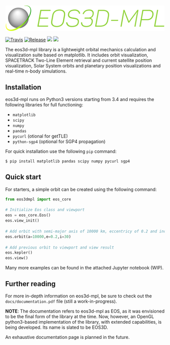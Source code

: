 ![eos3d-mpl logo](img/EOS3D-MPL.svg)

[![Travis](https://img.shields.io/travis/EOS3D/eos3d-mpl.svg)](https://travis-ci.org/EOS3D/eos3d-mpl)
[![Release](https://img.shields.io/github/release/EOS3D/eos3d-mpl.svg)](https://github.com/EOS3D/eos3d-mpl/releases)
[![](https://img.shields.io/badge/python-3.4+-blue.svg)](https://www.python.org)
[![](https://img.shields.io/github/license/EOS3D/eos3d-mpl.svg)](https://github.com/EOS3D/eos3d-mpl/blob/master/LICENSE)

<!-- <img src="img/EOS3D-MPL.svg" alt="eos3d-mpl logo" style="width:600px;"/> -->

The eos3d-mpl library is a lightweight orbital mechanics calculation and visualization suite based on matplotlib.
It includes orbit visualization, SPACETRACK Two-Line Element retrieval and current satellite position visualization,
Solar System orbits and planetary position visualizations and real-time n-body simulations.

## Installation

eos3d-mpl runs on Python3 versions starting from 3.4 and requires the following libraries for full functioning:

+ ``matplotlib``
+ ``scipy``
+ ``numpy``
+ ``pandas``
+ ``pycurl`` (otional for getTLE)
+ ``python-sgp4`` (optional for SGP4 propagation)

For quick installation use the following ``pip`` command:

```sh
$ pip install matplotlib pandas scipy numpy pycurl sgp4
```

## Quick start

For starters, a simple orbit can be created using the following command:

```python
from eos3dmpl import eos_core

# Initialize Eos class and viewport
eos = eos_core.Eos()
eos.view_init()

# Add orbit with semi-major axis of 10000 km, eccentricy of 0.2 and inclination of 30 degrees
eos.orbit(a=10000,e=0.2,i=30)

# Add previous orbit to viewport and view result
eos.kepler()
eos.view()
```

Many more examples can be found in the attached Jupyter notebook (WIP).

## Further reading

For more in-depth information on eos3d-mpl, be sure to check out the ``docs/documentation.pdf`` file (still a work-in-progress).

**NOTE**: The documentation refers to eos3d-mpl as EOS, as it was envisioned to be the final form of the library at the time. Now, however, an OpenGL python3-based implementation of the library, with extended capabilities, is being developed. Its name is slated to be EOS3D.

An exhaustive documentation page is planned in the future.
